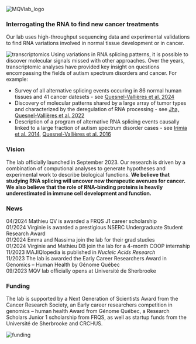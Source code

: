 ![MQVlab_logo](/img/lab_logo_main.png)
### Interrogating the RNA to find new cancer treatments
Our lab uses high-throughput sequencing data and experimental validations
to find RNA variations involved in normal tissue development or in cancer.

![transcriptomics](/img/transcriptomics.en.png)
Using variations in RNA splicing patterns, it is possible to discover molecular
signals missed with other approaches. Over the years, transcriptomic analyses
have provided key insight on questions encompassing the fields of
autism spectrum disorders and cancer. For example:
&nbsp;
- Survey of all alternative splicing events occuring in 86 normal human tissues
and 41 cancer datesets - see [Quesnel-Vallières et al. 2024](https://doi.org/10.1093/nar/gkad1043)  
- Discovery of molecular patterns shared by a large array of tumor types and
characterized by the deregulation of RNA processing - see [Jha, Quesnel-Vallières et al. 2022](https://genomebiology.biomedcentral.com/articles/10.1186/s13059-022-02681-3)  
- Description of a program of alternative RNA splicing events causally linked to a large
fraction of autism spectrum disorder cases - see [Irimia et al. 2014](https://www.sciencedirect.com/science/article/pii/S0092867414015128?via%3Dihub), [Quesnel-Vallières et al. 2016](https://www.sciencedirect.com/science/article/pii/S1097276516308061?via%3Dihub)

### Vision
The lab officially launched in September 2023. Our research is driven by a combination of
computional analyses to generate hypotheses and experimental work to describe biological
functions. **We believe that studying RNA splicing will uncover new therapeutic avenues for
cancer. We also believe that the role of RNA-binding proteins is heavily underestimated in
immune cell development and function.**

### News
04/2024 Mathieu QV is awarded a FRQS J1 career scholarship  
01/2024 Virginie is awarded a prestigious NSERC Undergraduate Student Research Award  
01/2024 Emma and Nassima join the lab for their grad studies  
01/2024 Virginie and Mathieu DB join the lab for a 4-month COOP internship  
11/2023 MAJIQlopedia is published in *Nucleic Acids Research*  
11/2023 The lab is awarded the Early Career Researchers Award in Genomics – Human
Health by Génome Québec  
09/2023 MQV lab officially opens at Université de Sherbrooke  

<!--
We actively seek [graduate students and postdocs](positions)
to pursue [projects](projects) that will open new avenues for cancer treatment and
advance our understanding of the immune system.
-->

### Funding
The lab is supported by a Next Generation of Scientists Award from the Cancer Research
Society, an Early career researchers competition in genomics – human health Award
from Génome Québec, a Research Scholars Junior 1 scholarship from FRQS,
as well as startup funds from the Université de Sherbrooke and CRCHUS.
&nbsp;

![funding](/img/logos_funding.png)
